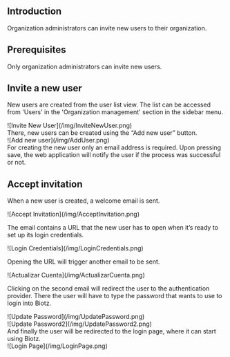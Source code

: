 ## Introduction

Organization administrators can invite new users to their organization. 

## Prerequisites

Only organization administrators can invite new users.

## Invite a new user

New users are created from the user list view. The list can be accessed from 'Users' in the 'Organization management' section in the sidebar menu.
<div class="tutorial-image-container">
![Invite New User](/img/InviteNewUser.png)
</div>
There, new users can be created using the “Add new user” button. 

<div class="tutorial-image-container">
![Add new user](/img/AddUser.png)
</div>
For creating the new user only an email address is required. Upon pressing save, the web application will notify the user if the process was successful or not.

## Accept invitation

When a new user is created, a welcome email is sent.

<div class="tutorial-image-container">
![Accept Invitation](/img/AcceptInvitation.png)
</div>

The email contains a URL that the new user has to open when it’s ready to set up its login credentials.

<div class="tutorial-image-container">
![Login Credentials](/img/LoginCredentials.png)
</div>

Opening the URL will trigger another email to be sent.

<div class="tutorial-image-container">
![Actualizar Cuenta](/img/ActualizarCuenta.png)
</div>

Clicking on the second email will redirect the user to the authentication provider. There the user will have to type the password that wants to use to login into Biotz.

<div class="tutorial-image-container">
![Update Password](/img/UpdatePassword.png)
</div>

<div class="tutorial-image-container">
![Update Password2](/img/UpdatePassword2.png)
</div>
And finally the user will be redirected to the login page, where it can start using Biotz.
<div class="tutorial-image-container">
![Login Page](/img/LoginPage.png)
</div>

